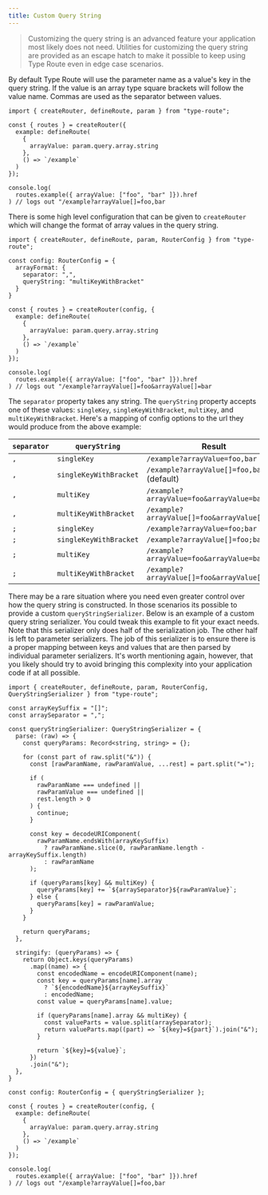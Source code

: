 ```yaml
---
title: Custom Query String
---
```


> Customizing the query string is an advanced feature your application most likely does not need. Utilities for customizing the query string are provided as an escape hatch to make it possible to keep using Type Route even in edge case scenarios.

By default Type Route will use the parameter name as a value's key in the query string. If the value is an array type square brackets will follow the value name. Commas are used as the separator between values.

```tsx codesandbox-standard
import { createRouter, defineRoute, param } from "type-route";

const { routes } = createRouter({
  example: defineRoute(
    {
      arrayValue: param.query.array.string
    },
    () => `/example`
  )
});

console.log(
  routes.example({ arrayValue: ["foo", "bar" ]}).href
) // logs out "/example?arrayValue[]=foo,bar
```

There is some high level configuration that can be given to `createRouter` which will change the format of array values in the query string.

```tsx codesandbox-standard
import { createRouter, defineRoute, param, RouterConfig } from "type-route";

const config: RouterConfig = {
  arrayFormat: {
    separator: ",",
    queryString: "multiKeyWithBracket"
  }
}

const { routes } = createRouter(config, {
  example: defineRoute(
    {
      arrayValue: param.query.array.string
    },
    () => `/example`
  )
});

console.log(
  routes.example({ arrayValue: ["foo", "bar" ]}).href
) // logs out "/example?arrayValue[]=foo&arrayValue[]=bar
```

The `separator` property takes any string. The `queryString` property accepts one of these values: `singleKey`, `singleKeyWithBracket`, `multiKey`, and `multiKeyWithBracket`. Here's a mapping of config options to the url they would produce from the above example:

| `separator` | `queryString`          | Result
|-------------|------------------------|---
| `,`         | `singleKey`            | `/example?arrayValue=foo,bar`
| `,`         | `singleKeyWithBracket` | `/example?arrayValue[]=foo,bar` (default)
| `,`         | `multiKey`             | `/example?arrayValue=foo&arrayValue=bar`
| `,`         | `multiKeyWithBracket`  | `/example?arrayValue[]=foo&arrayValue[]=bar`
| `;`         | `singleKey`            | `/example?arrayValue=foo;bar`
| `;`         | `singleKeyWithBracket` | `/example?arrayValue[]=foo;bar`
| `;`         | `multiKey`             | `/example?arrayValue=foo&arrayValue=bar`
| `;`         | `multiKeyWithBracket`  | `/example?arrayValue[]=foo&arrayValue[]=bar`

There may be a rare situation where you need even greater control over how the query string is constructed. In those scenarios its possible to provide a custom `queryStringSerializer`. Below is an example of a custom query string serializer. You could tweak this example to fit your exact needs. Note that this serializer only does half of the serialization job. The other half is left to parameter serializers. The job of this serializer is to ensure there is a proper mapping between keys and values that are then parsed by individual parameter serializers. It's worth mentioning again, however, that you likely should try to avoid bringing this complexity into your application code if at all possible.

```tsx codesandbox-standard
import { createRouter, defineRoute, param, RouterConfig, QueryStringSerializer } from "type-route";

const arrayKeySuffix = "[]";
const arraySeparator = ",";

const queryStringSerializer: QueryStringSerializer = {
  parse: (raw) => {
    const queryParams: Record<string, string> = {};

    for (const part of raw.split("&")) {
      const [rawParamName, rawParamValue, ...rest] = part.split("=");

      if (
        rawParamName === undefined ||
        rawParamValue === undefined ||
        rest.length > 0
      ) {
        continue;
      }

      const key = decodeURIComponent(
        rawParamName.endsWith(arrayKeySuffix)
          ? rawParamName.slice(0, rawParamName.length - arrayKeySuffix.length)
          : rawParamName
      );

      if (queryParams[key] && multiKey) {
        queryParams[key] += `${arraySeparator}${rawParamValue}`;
      } else {
        queryParams[key] = rawParamValue;
      }
    }

    return queryParams;
  },

  stringify: (queryParams) => {
    return Object.keys(queryParams)
      .map((name) => {
        const encodedName = encodeURIComponent(name);
        const key = queryParams[name].array
          ? `${encodedName}${arrayKeySuffix}`
          : encodedName;
        const value = queryParams[name].value;

        if (queryParams[name].array && multiKey) {
          const valueParts = value.split(arraySeparator);
          return valueParts.map((part) => `${key}=${part}`).join("&");
        }

        return `${key}=${value}`;
      })
      .join("&");
  },
}

const config: RouterConfig = { queryStringSerializer };

const { routes } = createRouter(config, {
  example: defineRoute(
    {
      arrayValue: param.query.array.string
    },
    () => `/example`
  )
});

console.log(
  routes.example({ arrayValue: ["foo", "bar" ]}).href
) // logs out "/example?arrayValue[]=foo,bar
```
